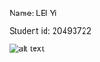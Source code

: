 Name: LEI Yi

Student id: 20493722

![alt text](https://github.com/leiyi777/comp3111-lab1-demo/branch/path/to/lab1.png)